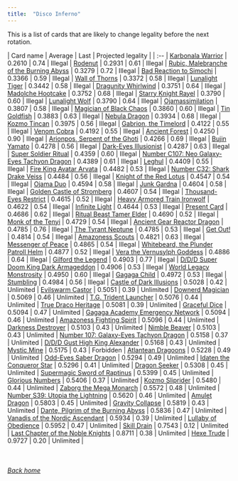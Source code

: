 ```yaml
---
title:  "Disco Inferno"
---
```


This is a list of cards that are likely to change legality before the next rotation.

| Card name | Average | Last | Projected legality |
| :-- |
[Karbonala Warrior](https://db.ygoprodeck.com/card/?search=Karbonala%20Warrior) | 0.2610 | 0.74 | Illegal |
[Rodenut](https://db.ygoprodeck.com/card/?search=Rodenut) | 0.2931 | 0.61 | Illegal |
[Rubic, Malebranche of the Burning Abyss](https://db.ygoprodeck.com/card/?search=Rubic,%20Malebranche%20of%20the%20Burning%20Abyss) | 0.3279 | 0.72 | Illegal |
[Bad Reaction to Simochi](https://db.ygoprodeck.com/card/?search=Bad%20Reaction%20to%20Simochi) | 0.3366 | 0.59 | Illegal |
[Wall of Thorns](https://db.ygoprodeck.com/card/?search=Wall%20of%20Thorns) | 0.3372 | 0.58 | Illegal |
[Lunalight Tiger](https://db.ygoprodeck.com/card/?search=Lunalight%20Tiger) | 0.3442 | 0.58 | Illegal |
[Dragunity Whirlwind](https://db.ygoprodeck.com/card/?search=Dragunity%20Whirlwind) | 0.3751 | 0.64 | Illegal |
[Madolche Hootcake](https://db.ygoprodeck.com/card/?search=Madolche%20Hootcake) | 0.3752 | 0.68 | Illegal |
[Starry Knight Rayel](https://db.ygoprodeck.com/card/?search=Starry%20Knight%20Rayel) | 0.3790 | 0.60 | Illegal |
[Lunalight Wolf](https://db.ygoprodeck.com/card/?search=Lunalight%20Wolf) | 0.3790 | 0.64 | Illegal |
[Ojamassimilation](https://db.ygoprodeck.com/card/?search=Ojamassimilation) | 0.3807 | 0.58 | Illegal |
[Magician of Black Chaos](https://db.ygoprodeck.com/card/?search=Magician%20of%20Black%20Chaos) | 0.3860 | 0.60 | Illegal |
[Tin Goldfish](https://db.ygoprodeck.com/card/?search=Tin%20Goldfish) | 0.3883 | 0.63 | Illegal |
[Nebula Dragon](https://db.ygoprodeck.com/card/?search=Nebula%20Dragon) | 0.3934 | 0.68 | Illegal |
[Kozmo Tincan](https://db.ygoprodeck.com/card/?search=Kozmo%20Tincan) | 0.3975 | 0.56 | Illegal |
[Gabrion, the Timelord](https://db.ygoprodeck.com/card/?search=Gabrion,%20the%20Timelord) | 0.4122 | 0.55 | Illegal |
[Venom Cobra](https://db.ygoprodeck.com/card/?search=Venom%20Cobra) | 0.4192 | 0.55 | Illegal |
[Ancient Forest](https://db.ygoprodeck.com/card/?search=Ancient%20Forest) | 0.4250 | 0.90 | Illegal |
[Arionpos, Serpent of the Ghoti](https://db.ygoprodeck.com/card/?search=Arionpos,%20Serpent%20of%20the%20Ghoti) | 0.4266 | 0.69 | Illegal |
[Bujin Yamato](https://db.ygoprodeck.com/card/?search=Bujin%20Yamato) | 0.4278 | 0.56 | Illegal |
[Dark-Eyes Illusionist](https://db.ygoprodeck.com/card/?search=Dark-Eyes%20Illusionist) | 0.4287 | 0.63 | Illegal |
[Super Soldier Ritual](https://db.ygoprodeck.com/card/?search=Super%20Soldier%20Ritual) | 0.4359 | 0.60 | Illegal |
[Number C107: Neo Galaxy-Eyes Tachyon Dragon](https://db.ygoprodeck.com/card/?search=Number%20C107:%20Neo%20Galaxy-Eyes%20Tachyon%20Dragon) | 0.4389 | 0.61 | Illegal |
[Leghul](https://db.ygoprodeck.com/card/?search=Leghul) | 0.4409 | 0.55 | Illegal |
[Fire King Avatar Arvata](https://db.ygoprodeck.com/card/?search=Fire%20King%20Avatar%20Arvata) | 0.4482 | 0.53 | Illegal |
[Number C32: Shark Drake Veiss](https://db.ygoprodeck.com/card/?search=Number%20C32:%20Shark%20Drake%20Veiss) | 0.4484 | 0.56 | Illegal |
[Knight of the Red Lotus](https://db.ygoprodeck.com/card/?search=Knight%20of%20the%20Red%20Lotus) | 0.4547 | 0.54 | Illegal |
[Ojama Duo](https://db.ygoprodeck.com/card/?search=Ojama%20Duo) | 0.4594 | 0.58 | Illegal |
[Junk Gardna](https://db.ygoprodeck.com/card/?search=Junk%20Gardna) | 0.4604 | 0.58 | Illegal |
[Golden Castle of Stromberg](https://db.ygoprodeck.com/card/?search=Golden%20Castle%20of%20Stromberg) | 0.4607 | 0.54 | Illegal |
[Thousand-Eyes Restrict](https://db.ygoprodeck.com/card/?search=Thousand-Eyes%20Restrict) | 0.4615 | 0.52 | Illegal |
[Heavy Armored Train Ironwolf](https://db.ygoprodeck.com/card/?search=Heavy%20Armored%20Train%20Ironwolf) | 0.4622 | 0.54 | Illegal |
[Infinite Light](https://db.ygoprodeck.com/card/?search=Infinite%20Light) | 0.4644 | 0.53 | Illegal |
[Present Card](https://db.ygoprodeck.com/card/?search=Present%20Card) | 0.4686 | 0.62 | Illegal |
[Ritual Beast Tamer Elder](https://db.ygoprodeck.com/card/?search=Ritual%20Beast%20Tamer%20Elder) | 0.4690 | 0.52 | Illegal |
[Monk of the Tenyi](https://db.ygoprodeck.com/card/?search=Monk%20of%20the%20Tenyi) | 0.4729 | 0.54 | Illegal |
[Ancient Gear Reactor Dragon](https://db.ygoprodeck.com/card/?search=Ancient%20Gear%20Reactor%20Dragon) | 0.4785 | 0.76 | Illegal |
[The Tyrant Neptune](https://db.ygoprodeck.com/card/?search=The%20Tyrant%20Neptune) | 0.4785 | 0.53 | Illegal |
[Get Out!](https://db.ygoprodeck.com/card/?search=Get%20Out!) | 0.4814 | 0.54 | Illegal |
[Amazoness Scouts](https://db.ygoprodeck.com/card/?search=Amazoness%20Scouts) | 0.4821 | 0.63 | Illegal |
[Messenger of Peace](https://db.ygoprodeck.com/card/?search=Messenger%20of%20Peace) | 0.4865 | 0.54 | Illegal |
[Whitebeard, the Plunder Patroll Helm](https://db.ygoprodeck.com/card/?search=Whitebeard,%20the%20Plunder%20Patroll%20Helm) | 0.4877 | 0.52 | Illegal |
[Vera the Vernusylph Goddess](https://db.ygoprodeck.com/card/?search=Vera%20the%20Vernusylph%20Goddess) | 0.4886 | 0.64 | Illegal |
[Gilford the Legend](https://db.ygoprodeck.com/card/?search=Gilford%20the%20Legend) | 0.4903 | 0.77 | Illegal |
[D/D/D Super Doom King Dark Armageddon](https://db.ygoprodeck.com/card/?search=D/D/D%20Super%20Doom%20King%20Dark%20Armageddon) | 0.4906 | 0.53 | Illegal |
[World Legacy Monstrosity](https://db.ygoprodeck.com/card/?search=World%20Legacy%20Monstrosity) | 0.4950 | 0.60 | Illegal |
[Gagaga Child](https://db.ygoprodeck.com/card/?search=Gagaga%20Child) | 0.4972 | 0.53 | Illegal |
[Stumbling](https://db.ygoprodeck.com/card/?search=Stumbling) | 0.4984 | 0.56 | Illegal |
[Castle of Dark Illusions](https://db.ygoprodeck.com/card/?search=Castle%20of%20Dark%20Illusions) | 0.5028 | 0.42 | Unlimited |
[Evilswarm Castor](https://db.ygoprodeck.com/card/?search=Evilswarm%20Castor) | 0.5051 | 0.39 | Unlimited |
[Downerd Magician](https://db.ygoprodeck.com/card/?search=Downerd%20Magician) | 0.5069 | 0.46 | Unlimited |
[T.G. Trident Launcher](https://db.ygoprodeck.com/card/?search=T.G.%20Trident%20Launcher) | 0.5076 | 0.44 | Unlimited |
[True Draco Heritage](https://db.ygoprodeck.com/card/?search=True%20Draco%20Heritage) | 0.5081 | 0.39 | Unlimited |
[Graceful Dice](https://db.ygoprodeck.com/card/?search=Graceful%20Dice) | 0.5094 | 0.47 | Unlimited |
[Gagaga Academy Emergency Network](https://db.ygoprodeck.com/card/?search=Gagaga%20Academy%20Emergency%20Network) | 0.5094 | 0.46 | Unlimited |
[Amazoness Fighting Spirit](https://db.ygoprodeck.com/card/?search=Amazoness%20Fighting%20Spirit) | 0.5096 | 0.44 | Unlimited |
[Darkness Destroyer](https://db.ygoprodeck.com/card/?search=Darkness%20Destroyer) | 0.5103 | 0.43 | Unlimited |
[Nimble Beaver](https://db.ygoprodeck.com/card/?search=Nimble%20Beaver) | 0.5103 | 0.43 | Unlimited |
[Number 107: Galaxy-Eyes Tachyon Dragon](https://db.ygoprodeck.com/card/?search=Number%20107:%20Galaxy-Eyes%20Tachyon%20Dragon) | 0.5158 | 0.37 | Unlimited |
[D/D/D Gust High King Alexander](https://db.ygoprodeck.com/card/?search=D/D/D%20Gust%20High%20King%20Alexander) | 0.5168 | 0.43 | Unlimited |
[Mystic Mine](https://db.ygoprodeck.com/card/?search=Mystic%20Mine) | 0.5175 | 0.43 | Forbidden |
[Atlantean Dragoons](https://db.ygoprodeck.com/card/?search=Atlantean%20Dragoons) | 0.5228 | 0.49 | Unlimited |
[Odd-Eyes Saber Dragon](https://db.ygoprodeck.com/card/?search=Odd-Eyes%20Saber%20Dragon) | 0.5294 | 0.49 | Unlimited |
[Idaten the Conqueror Star](https://db.ygoprodeck.com/card/?search=Idaten%20the%20Conqueror%20Star) | 0.5296 | 0.41 | Unlimited |
[Dragon Seeker](https://db.ygoprodeck.com/card/?search=Dragon%20Seeker) | 0.5308 | 0.45 | Unlimited |
[Supermagic Sword of Raptinus](https://db.ygoprodeck.com/card/?search=Supermagic%20Sword%20of%20Raptinus) | 0.5399 | 0.45 | Unlimited |
[Glorious Numbers](https://db.ygoprodeck.com/card/?search=Glorious%20Numbers) | 0.5406 | 0.37 | Unlimited |
[Kozmo Sliprider](https://db.ygoprodeck.com/card/?search=Kozmo%20Sliprider) | 0.5480 | 0.44 | Unlimited |
[Zaborg the Mega Monarch](https://db.ygoprodeck.com/card/?search=Zaborg%20the%20Mega%20Monarch) | 0.5572 | 0.48 | Unlimited |
[Number S39: Utopia the Lightning](https://db.ygoprodeck.com/card/?search=Number%20S39:%20Utopia%20the%20Lightning) | 0.5620 | 0.46 | Unlimited |
[Amulet Dragon](https://db.ygoprodeck.com/card/?search=Amulet%20Dragon) | 0.5803 | 0.45 | Unlimited |
[Gravity Collapse](https://db.ygoprodeck.com/card/?search=Gravity%20Collapse) | 0.5819 | 0.43 | Unlimited |
[Dante, Pilgrim of the Burning Abyss](https://db.ygoprodeck.com/card/?search=Dante,%20Pilgrim%20of%20the%20Burning%20Abyss) | 0.5836 | 0.47 | Unlimited |
[Vanadis of the Nordic Ascendant](https://db.ygoprodeck.com/card/?search=Vanadis%20of%20the%20Nordic%20Ascendant) | 0.5934 | 0.39 | Unlimited |
[Lullaby of Obedience](https://db.ygoprodeck.com/card/?search=Lullaby%20of%20Obedience) | 0.5952 | 0.47 | Unlimited |
[Skill Drain](https://db.ygoprodeck.com/card/?search=Skill%20Drain) | 0.7543 | 0.12 | Unlimited |
[Last Chapter of the Noble Knights](https://db.ygoprodeck.com/card/?search=Last%20Chapter%20of%20the%20Noble%20Knights) | 0.8711 | 0.38 | Unlimited |
[Hexe Trude](https://db.ygoprodeck.com/card/?search=Hexe%20Trude) | 0.9727 | 0.20 | Unlimited |

<br>

###### [Back home](index)